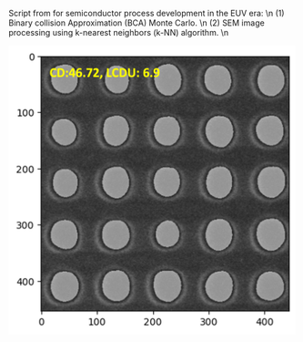 Script from for semiconductor process development in the EUV era: \n
(1) Binary collision Approximation (BCA) Monte Carlo. \n
(2) SEM image processing using k-nearest neighbors (k-NN) algorithm. \n

![Example](./vias.png)
